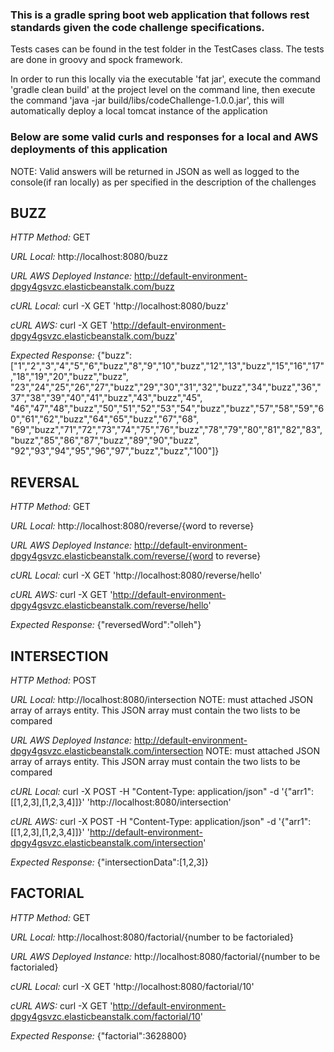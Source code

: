 ### This is a gradle spring boot web application that follows rest standards given the code challenge specifications.

Tests cases can be found in the test folder in the TestCases class.  The tests are done in groovy and spock framework.

In order to run this locally via the executable 'fat jar', execute the command 'gradle clean build' at the project level on the command line, then
 execute the command 'java -jar build/libs/codeChallenge-1.0.0.jar', this will automatically deploy a local tomcat instance of the application

### **Below are some valid curls and responses for a local and AWS deployments of this application**
NOTE: Valid answers will be returned in JSON as well as logged to the console(if ran locally) as per specified in the description of the challenges

## **BUZZ**

*HTTP Method:* GET

*URL Local:* http://localhost:8080/buzz

*URL AWS Deployed Instance:* http://default-environment-dpgy4gsvzc.elasticbeanstalk.com/buzz

*cURL Local:* curl -X GET 'http://localhost:8080/buzz'

*cURL AWS:* curl -X GET 'http://default-environment-dpgy4gsvzc.elasticbeanstalk.com/buzz'

*Expected Response:*
{"buzz":["1","2","3","4","5","6","buzz","8","9","10","buzz","12","13","buzz","15","16","17","18","19","20","buzz","buzz",
"23","24","25","26","27","buzz","29","30","31","32","buzz","34","buzz","36","37","38","39","40","41","buzz","43","buzz","45",
"46","47","48","buzz","50","51","52","53","54","buzz","buzz","57","58","59","60","61","62","buzz","64","65","buzz","67","68",
"69","buzz","71","72","73","74","75","76","buzz","78","79","80","81","82","83","buzz","85","86","87","buzz","89","90","buzz",
"92","93","94","95","96","97","buzz","buzz","100"]}

## **REVERSAL**

*HTTP Method:* GET

*URL Local:* http://localhost:8080/reverse/{word to reverse}

*URL AWS Deployed Instance:* http://default-environment-dpgy4gsvzc.elasticbeanstalk.com/reverse/{word to reverse}

*cURL Local:* curl -X GET 'http://localhost:8080/reverse/hello'

*cURL AWS:* curl -X GET 'http://default-environment-dpgy4gsvzc.elasticbeanstalk.com/reverse/hello'

*Expected Response:*
{"reversedWord":"olleh"}

## **INTERSECTION**

*HTTP Method:* POST

*URL Local:* http://localhost:8080/intersection NOTE: must attached JSON array of arrays entity.  This JSON array must contain the two lists to be compared

*URL AWS Deployed Instance:* http://default-environment-dpgy4gsvzc.elasticbeanstalk.com/intersection NOTE: must attached JSON array of arrays entity.  This JSON array must contain the two lists to be compared

*cURL Local:* curl -X POST -H "Content-Type: application/json" -d '{"arr1":[[1,2,3],[1,2,3,4]]}' 'http://localhost:8080/intersection'

*cURL AWS:* curl -X POST -H "Content-Type: application/json" -d '{"arr1":[[1,2,3],[1,2,3,4]]}' 'http://default-environment-dpgy4gsvzc.elasticbeanstalk.com/intersection'

*Expected Response:*
{"intersectionData":[1,2,3]}

## **FACTORIAL**

*HTTP Method:* GET

*URL Local:* http://localhost:8080/factorial/{number to be factorialed}

*URL AWS Deployed Instance:* http://localhost:8080/factorial/{number to be factorialed}

*cURL Local:* curl -X GET 'http://localhost:8080/factorial/10'

*cURL AWS:* curl -X GET 'http://default-environment-dpgy4gsvzc.elasticbeanstalk.com/factorial/10'

*Expected Response:*
{"factorial":3628800}